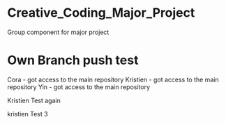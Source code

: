# Creative_Coding_Major_Project
Group component for major project


Own Branch push test
=======
Cora - got access to the main repository
Kristien - got access to the main repository
Yin - got access to the main repository


Kristien Test again

kristien Test 3